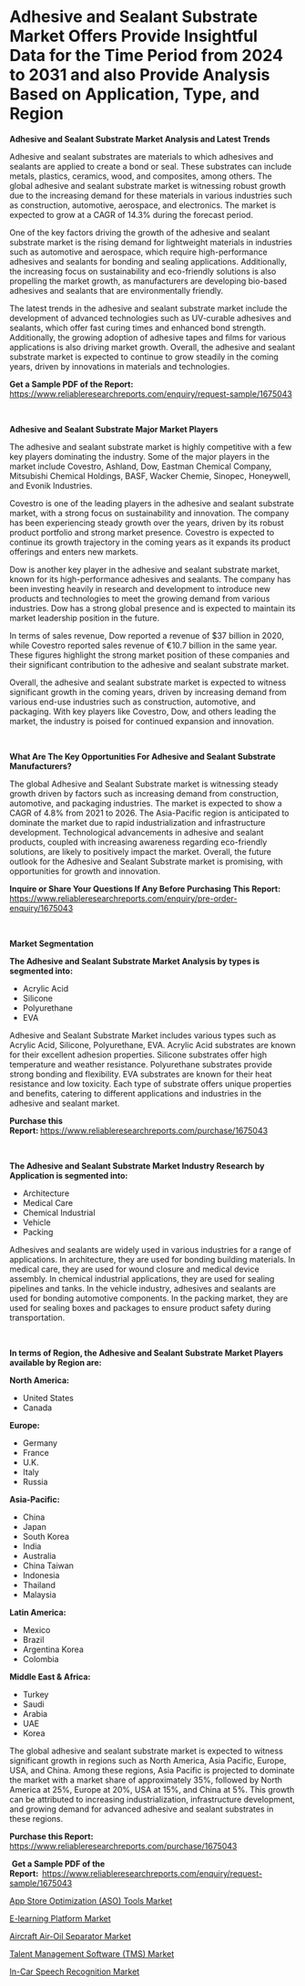 <p><h1>Adhesive and Sealant Substrate Market Offers Provide Insightful Data for the Time Period from 2024 to 2031 and also Provide Analysis Based on Application, Type, and Region</h1></p><p><strong>Adhesive and Sealant Substrate Market Analysis and Latest Trends</strong></p>
<p><p>Adhesive and sealant substrates are materials to which adhesives and sealants are applied to create a bond or seal. These substrates can include metals, plastics, ceramics, wood, and composites, among others. The global adhesive and sealant substrate market is witnessing robust growth due to the increasing demand for these materials in various industries such as construction, automotive, aerospace, and electronics. The market is expected to grow at a CAGR of 14.3% during the forecast period.</p><p>One of the key factors driving the growth of the adhesive and sealant substrate market is the rising demand for lightweight materials in industries such as automotive and aerospace, which require high-performance adhesives and sealants for bonding and sealing applications. Additionally, the increasing focus on sustainability and eco-friendly solutions is also propelling the market growth, as manufacturers are developing bio-based adhesives and sealants that are environmentally friendly.</p><p>The latest trends in the adhesive and sealant substrate market include the development of advanced technologies such as UV-curable adhesives and sealants, which offer fast curing times and enhanced bond strength. Additionally, the growing adoption of adhesive tapes and films for various applications is also driving market growth. Overall, the adhesive and sealant substrate market is expected to continue to grow steadily in the coming years, driven by innovations in materials and technologies.</p></p>
<p><strong>Get a Sample PDF of the Report:&nbsp;</strong> <a href="https://www.reliableresearchreports.com/enquiry/request-sample/1675043">https://www.reliableresearchreports.com/enquiry/request-sample/1675043</a></p>
<p>&nbsp;</p>
<p><strong>Adhesive and Sealant Substrate Major Market Players</strong></p>
<p><p>The adhesive and sealant substrate market is highly competitive with a few key players dominating the industry. Some of the major players in the market include Covestro, Ashland, Dow, Eastman Chemical Company, Mitsubishi Chemical Holdings, BASF, Wacker Chemie, Sinopec, Honeywell, and Evonik Industries.</p><p>Covestro is one of the leading players in the adhesive and sealant substrate market, with a strong focus on sustainability and innovation. The company has been experiencing steady growth over the years, driven by its robust product portfolio and strong market presence. Covestro is expected to continue its growth trajectory in the coming years as it expands its product offerings and enters new markets.</p><p>Dow is another key player in the adhesive and sealant substrate market, known for its high-performance adhesives and sealants. The company has been investing heavily in research and development to introduce new products and technologies to meet the growing demand from various industries. Dow has a strong global presence and is expected to maintain its market leadership position in the future.</p><p>In terms of sales revenue, Dow reported a revenue of $37 billion in 2020, while Covestro reported sales revenue of €10.7 billion in the same year. These figures highlight the strong market position of these companies and their significant contribution to the adhesive and sealant substrate market.</p><p>Overall, the adhesive and sealant substrate market is expected to witness significant growth in the coming years, driven by increasing demand from various end-use industries such as construction, automotive, and packaging. With key players like Covestro, Dow, and others leading the market, the industry is poised for continued expansion and innovation.</p></p>
<p>&nbsp;</p>
<p><strong>What Are The Key Opportunities For Adhesive and Sealant Substrate Manufacturers?</strong></p>
<p><p>The global Adhesive and Sealant Substrate market is witnessing steady growth driven by factors such as increasing demand from construction, automotive, and packaging industries. The market is expected to show a CAGR of 4.8% from 2021 to 2026. The Asia-Pacific region is anticipated to dominate the market due to rapid industrialization and infrastructure development. Technological advancements in adhesive and sealant products, coupled with increasing awareness regarding eco-friendly solutions, are likely to positively impact the market. Overall, the future outlook for the Adhesive and Sealant Substrate market is promising, with opportunities for growth and innovation.</p></p>
<p><strong>Inquire or Share Your Questions If Any Before Purchasing This Report:</strong> <a href="https://www.reliableresearchreports.com/enquiry/pre-order-enquiry/1675043">https://www.reliableresearchreports.com/enquiry/pre-order-enquiry/1675043</a></p>
<p>&nbsp;</p>
<p><strong>Market Segmentation</strong></p>
<p><strong>The Adhesive and Sealant Substrate Market Analysis by types is segmented into:</strong></p>
<p><ul><li>Acrylic Acid</li><li>Silicone</li><li>Polyurethane</li><li>EVA</li></ul></p>
<p><p>Adhesive and Sealant Substrate Market includes various types such as Acrylic Acid, Silicone, Polyurethane, EVA. Acrylic Acid substrates are known for their excellent adhesion properties. Silicone substrates offer high temperature and weather resistance. Polyurethane substrates provide strong bonding and flexibility. EVA substrates are known for their heat resistance and low toxicity. Each type of substrate offers unique properties and benefits, catering to different applications and industries in the adhesive and sealant market.</p></p>
<p><strong>Purchase this Report:&nbsp;</strong><a href="https://www.reliableresearchreports.com/purchase/1675043">https://www.reliableresearchreports.com/purchase/1675043</a></p>
<p>&nbsp;</p>
<p><strong>The Adhesive and Sealant Substrate Market Industry Research by Application is segmented into:</strong></p>
<p><ul><li>Architecture</li><li>Medical Care</li><li>Chemical Industrial</li><li>Vehicle</li><li>Packing</li></ul></p>
<p><p>Adhesives and sealants are widely used in various industries for a range of applications. In architecture, they are used for bonding building materials. In medical care, they are used for wound closure and medical device assembly. In chemical industrial applications, they are used for sealing pipelines and tanks. In the vehicle industry, adhesives and sealants are used for bonding automotive components. In the packing market, they are used for sealing boxes and packages to ensure product safety during transportation.</p></p>
<p>&nbsp;</p>
<p><strong>In terms of Region, the Adhesive and Sealant Substrate Market Players available by Region are:</strong></p>
<p>
    <p> <strong> North America: </strong>
        <ul>
            <li>United States</li>
            <li>Canada</li>
        </ul>
        </p> 
    <p> <strong> Europe: </strong>
        <ul>
            <li>Germany</li>
            <li>France</li>
            <li>U.K.</li>
            <li>Italy</li>
            <li>Russia</li>
        </ul>
        </p> 
    <p> <strong> Asia-Pacific: </strong>
        <ul>
            <li>China</li>
            <li>Japan</li>
            <li>South Korea</li>
            <li>India</li>
            <li>Australia</li>
            <li>China Taiwan</li>
            <li>Indonesia</li>
            <li>Thailand</li>
            <li>Malaysia</li>
        </ul>
        </p> 
    <p> <strong> Latin America: </strong>
        <ul>
            <li>Mexico</li>
            <li>Brazil</li>
            <li>Argentina Korea</li>
            <li>Colombia</li>
        </ul>
        </p> 
    <p> <strong> Middle East & Africa: </strong>
        <ul>
            <li>Turkey</li>
            <li>Saudi</li>
            <li>Arabia</li>
            <li>UAE</li>
            <li>Korea</li>
        </ul>
    </p>
    </p>
<p><p>The global adhesive and sealant substrate market is expected to witness significant growth in regions such as North America, Asia Pacific, Europe, USA, and China. Among these regions, Asia Pacific is projected to dominate the market with a market share of approximately 35%, followed by North America at 25%, Europe at 20%, USA at 15%, and China at 5%. This growth can be attributed to increasing industrialization, infrastructure development, and growing demand for advanced adhesive and sealant substrates in these regions.</p></p>
<p><strong>Purchase this Report: </strong><a href="https://www.reliableresearchreports.com/purchase/1675043">https://www.reliableresearchreports.com/purchase/1675043</a></p>
<p>&nbsp;<strong>Get a Sample PDF of the Report:&nbsp;&nbsp;</strong><a href="https://www.reliableresearchreports.com/enquiry/request-sample/1675043">https://www.reliableresearchreports.com/enquiry/request-sample/1675043</a></p>
<p><strong></strong></p>
<p><p><a href="https://medium.com/@juliepayne1928/app-store-optimization-aso-tools-market-size-reveals-the-best-marketing-channels-in-global-f2d3ef27a318">App Store Optimization (ASO) Tools Market</a></p><p><a href="https://github.com/Alonsoolds3wq1d81czn8rbol/Market-Research-Report-List-1/blob/main/e-learning-platform-market.md">E-learning Platform Market</a></p><p><a href="https://issuu.com/reportprime-2/docs/aircraft-air-oil-separator-market-size-2030.pptx">Aircraft Air-Oil Separator Market</a></p><p><a href="https://github.com/RickHolmes3/Market-Research-Report-List-3/blob/main/talent-management-software-tms-market.md">Talent Management Software (TMS) Market</a></p><p><a href="https://medium.com/@juliepayne1928/in-car-speech-recognition-market-insight-market-trends-growth-forecasted-from-2024-to-2031-0c9bee51e03d">In-Car Speech Recognition Market</a></p></p>